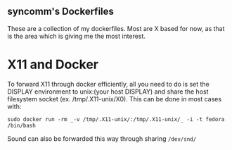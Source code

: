 ## syncomm's Dockerfiles ##

These are a collection of my dockerfiles. Most are X based for now,
as that is the area which is giving me the most interest. 

# X11 and Docker #
To forward X11 through docker efficiently, all you need to do is set
the DISPLAY environment to unix:(your host DISPLAY) and share the 
host filesystem socket (ex. /tmp/.X11-unix/X0). This can be done in
most cases with:

```
sudo docker run -rm _-v /tmp/.X11-unix/:/tmp/.X11-unix/_ -i -t fedora /bin/bash
```

Sound can also be forwarded this way through sharing `/dev/snd/`
